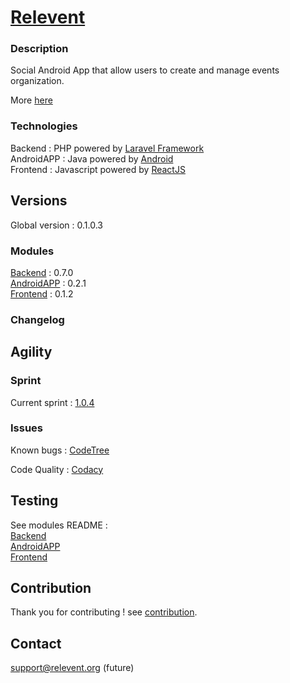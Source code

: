 [Relevent](https://herklos.github.io/Relevent)
============================
### Description
Social Android App that allow users to create and manage events organization. <br>

More [here](https://github.com/Herklos/Relevent/wiki)

### Technologies
Backend : PHP powered by [Laravel Framework](https://laravel.com)<br>
AndroidAPP : Java powered by [Android](https://developer.android.com)<br>
Frontend : Javascript powered by [ReactJS](https://facebook.github.io/react/)<br>

Versions
------------
Global version : 0.1.0.3

### Modules
[Backend](https://github.com/Herklos/Relevent/tree/dev-backend/backend#relevent---backend----) : 0.7.0 <br>
[AndroidAPP](https://github.com/Herklos/Relevent/tree/dev-android/android#relevent---android-app--) : 0.2.1 <br>
[Frontend](https://github.com/Herklos/Relevent/tree/dev-frontend/frontend#relevent---frontend--) : 0.1.2 <br>

### Changelog

Agility
------------

### Sprint
Current sprint  : [1.0.4](https://zube.io/herklos/relevent/w/relevent-workspace/kanban)<br>


### Issues
Known bugs  : [CodeTree](https://codetree.com/projects/26fg/issues)<br>

Code Quality : [Codacy](https://www.codacy.com/app/paul.bouquet/ProjetX)<br>

Testing
------------
See modules README : <br>
[Backend](https://github.com/Herklos/Relevent/tree/dev-backend/backend#testing)<br>
[AndroidAPP](https://github.com/Herklos/Relevent/tree/dev-android/android#testing)<br>
[Frontend](https://github.com/Herklos/Relevent/tree/dev-frontend/frontend#testing)<br>

Contribution
------------
Thank you for contributing ! see [contribution](https://github.com/Herklos/Relevent/blob/dev/CONTRIBUTING.md). <br>

Contact
------------
support@relevent.org (future)
